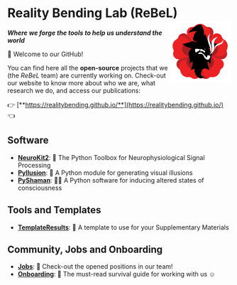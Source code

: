# Reality Bending Lab (ReBeL) <img src='https://github.com/RealityBending/.github/blob/main/profile/logo.png' align="right" height="139" />

***Where we forge the tools to help us understand the world***

👋 Welcome to our GitHub! 

You can find here all the **open-source** projects that we (the *ReBeL* team) are currently working on. Check-out our website to know more about who we are, what research we do, and access our publications:  

👉 [**https://realitybending.github.io/**](https://realitybending.github.io/) 👈 

## Software

- [**NeuroKit2**](https://github.com/neuropsychology/NeuroKit): 🧠 The Python Toolbox for Neurophysiological Signal Processing
- [**Pyllusion**](https://github.com/RealityBending/Pyllusion): 🤯 A Python module for generating visual illusions 
- [**PyShaman**](https://github.com/RealityBending/PyShaman): 🧙‍♂️ A Python software for inducing altered states of consciousness


## Tools and Templates

- [**TemplateResults**](https://github.com/RealityBending/TemplateResults): 📂 A template to use for your Supplementary Materials


## Community, Jobs and Onboarding

- [**Jobs**](https://github.com/RealityBending/jobs): 🤗 Check-out the opened positions in our team!
- [**Onboarding**](https://github.com/RealityBending/Onboarding): 🚋 The must-read survival guide for working with us ☺️
